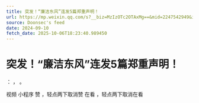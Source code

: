```yaml
---
title: 突发！“廉洁东风”连发5篇郑重声明！
url: https://mp.weixin.qq.com/s?__biz=MzIzOTc2OTAxMg==&mid=2247542949&idx=1&sn=8cd39f76c2e04e51e67368e80ed520f3
source: Doonsec's feed
date: 2024-09-10
fetch_date: 2025-10-06T18:23:40.989450
---
```


# 突发！“廉洁东风”连发5篇郑重声明！

：
，
。

视频
小程序
赞
，轻点两下取消赞
在看
，轻点两下取消在看